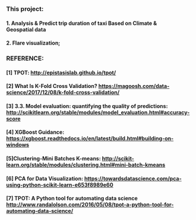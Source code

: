 ### This project:  
#### 1. Analysis & Predict trip duration of taxi Based on Climate & Geospatial data  
#### 2. Flare visualization;  

### REFERENCE:  
#### [1] TPOT: http://epistasislab.github.io/tpot/  
#### [2] What Is K-Fold Cross Validation? https://magoosh.com/data-science/2017/12/08/k-fold-cross-validation/  
#### [3] 3.3. Model evaluation: quantifying the quality of predictions: http://scikitlearn.org/stable/modules/model_evaluation.html#accuracy-score  
#### [4] XGBoost Guidance: https://xgboost.readthedocs.io/en/latest/build.html#building-on-windows  
#### [5]Clustering-Mini Batches K-means: http://scikit-learn.org/stable/modules/clustering.html#mini-batch-kmeans  
#### [6] PCA for Data Visualization: https://towardsdatascience.com/pca-using-python-scikit-learn-e653f8989e60  
#### [7] TPOT: A Python tool for automating data science http://www.randalolson.com/2016/05/08/tpot-a-python-tool-for-automating-data-science/  
